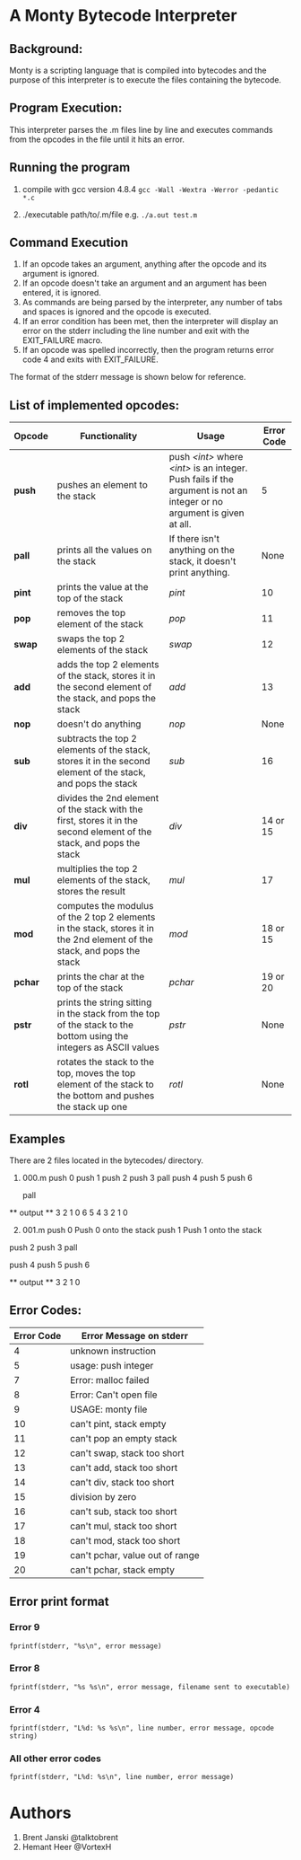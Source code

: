 # A Monty Bytecode Interpreter

## Background:
Monty is a scripting language that is compiled into bytecodes and the purpose of this interpreter is to execute the files containing the bytecode.

## Program Execution:
This interpreter parses the .m files line by line and executes commands from the opcodes in the file until it hits an error.

## Running the program
1. compile with gcc version 4.8.4
`gcc -Wall -Wextra -Werror -pedantic *.c`

2. ./executable path/to/.m/file
e.g. `./a.out test.m`

## Command Execution
1. If an opcode takes an argument, anything after the opcode and its argument is ignored. 
2. If an opcode doesn't take an argument and an argument has been entered, it is ignored. 
3. As commands are being parsed by the interpreter, any number of tabs and spaces is ignored and the opcode is executed.
4. If an error condition has been met, then the interpreter will display an error on the stderr including the line number and exit with the EXIT_FAILURE macro.
5. If an opcode was spelled incorrectly, then the program returns error code 4 and exits with EXIT_FAILURE.

The format of the stderr message is shown below for reference.


## List of implemented opcodes:
Opcode | Functionality | Usage| Error Code
-------|---------------|-------|----------
**push** | pushes an element to the stack | push *\<int\>* where *\<int\>* is an integer. Push fails if the argument is not an integer or no argument is given at all. | 5
**pall** | prints all the values on the stack | If there isn't anything on the stack, it doesn't print anything.|None
**pint**| prints the value at the top of the stack|*pint*| 10
**pop**|removes the top element of the stack|*pop*|11
**swap**| swaps the top 2 elements of the stack| *swap*|  12
**add**| adds the top 2 elements of the stack, stores it in the second element of the stack, and pops the stack |*add* |13
**nop**| doesn't do anything | *nop*| None
**sub**| subtracts the top 2 elements of the stack, stores it in the second element of the stack, and pops the stack|*sub* |16
**div** | divides the 2nd element of the stack with the first, stores it in the second element of the stack, and pops the stack| *div* |14 or 15
**mul**| multiplies the top 2 elements of the stack, stores the result| *mul*| 17
**mod**| computes the modulus of the 2 top 2 elements in the stack, stores it in the 2nd element of the stack, and pops the stack| *mod*| 18 or 15
**pchar**|prints the char at the top of the stack| *pchar*| 19 or 20
**pstr**| prints the string sitting in the stack from the top of the stack to the bottom using the integers as ASCII values| *pstr*| None
**rotl**| rotates the stack to the top, moves the top element of the stack to the bottom and pushes the stack up one |*rotl*| None

## Examples
There are 2 files located in the bytecodes/ directory.

1. 000.m
push 0
push 1
push 2
   push 3
                pall
push 4
push      5
                    push 6
                    
     pall
     
** output **
3
2
1
0
6
5
4
3
2
1
0

2. 001.m
push 0 Push 0 onto the stack
push 1 Push 1 onto the stack

push 2
  push 3
                    pall
                   
                   
                   
push 4
   push 5
      push 6
      
** output **
3
2
1
0


## Error Codes:
Error Code | Error Message on stderr
-----------|------------------------
4| unknown instruction
5| usage: push integer
7| Error: malloc failed
8| Error: Can't open file
9| USAGE: monty file
10| can't pint, stack empty
11| can't pop an empty stack
12|can't swap, stack too short
13| can't add, stack too short
14| can't div, stack too short
15| division by zero
16| can't sub, stack too short
17| can't mul, stack too short
18| can't mod, stack too short
19| can't pchar, value out of range
20| can't pchar, stack empty

## Error print format
### Error 9
`fprintf(stderr, "%s\n", error message)`
### Error 8
`fprintf(stderr, "%s %s\n", error message, filename sent to executable)`
### Error 4
`fprintf(stderr, "L%d: %s %s\n", line number, error message, opcode string)`
### All other error codes
`fprintf(stderr, "L%d: %s\n", line number, error message)`


# Authors
1. Brent Janski @talktobrent
2. Hemant Heer @VortexH







